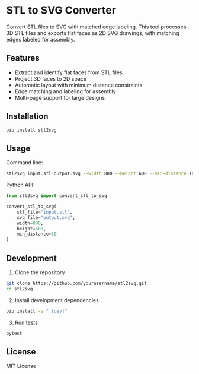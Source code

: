 # STL to SVG Converter

Convert STL files to SVG with matched edge labeling. This tool processes 3D STL files and exports flat faces as 2D SVG drawings, with matching edges labeled for assembly.

## Features

- Extract and identify flat faces from STL files
- Project 3D faces to 2D space
- Automatic layout with minimum distance constraints
- Edge matching and labeling for assembly
- Multi-page support for large designs

## Installation

```bash
pip install stl2svg
```

## Usage

Command line:
```bash
stl2svg input.stl output.svg --width 800 --height 600 --min-distance 10
```

Python API:
```python
from stl2svg import convert_stl_to_svg

convert_stl_to_svg(
    stl_file="input.stl",
    svg_file="output.svg",
    width=800,
    height=600,
    min_distance=10
)
```

## Development

1. Clone the repository
```bash
git clone https://github.com/yourusername/stl2svg.git
cd stl2svg
```

2. Install development dependencies
```bash
pip install -e ".[dev]"
```

3. Run tests
```bash
pytest
```

## License

MIT License